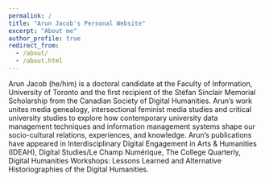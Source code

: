 ```yaml
---
permalink: /
title: "Arun Jacob's Personal Website"
excerpt: "About me"
author_profile: true
redirect_from: 
  - /about/
  - /about.html
---
```

Arun Jacob (he/him) is a doctoral candidate at the Faculty of Information, University of Toronto and the first recipient of the Stéfan Sinclair Memorial Scholarship from the Canadian Society of Digital Humanities. Arun’s work unites media genealogy, intersectional feminist media studies and critical university studies to explore how contemporary university data management techniques and information management systems shape our socio-cultural relations, experiences, and knowledge. Arun’s publications have appeared in Interdisciplinary Digital Engagement in Arts & Humanities (IDEAH), Digital Studies/Le Champ Numérique, The College Quarterly, Digital Humanities Workshops: Lessons Learned and Alternative Historiographies of the Digital Humanities.

